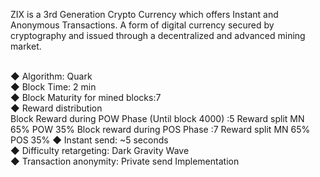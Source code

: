 ZIX is a 3rd Generation Crypto Currency which offers Instant and Anonymous Transactions. A form of digital currency secured by cryptography and issued through a decentralized and advanced mining market.<Br><br>

◆  Algorithm: Quark<br>
◆  Block Time: 2 min<br>
◆  Block Maturity for mined blocks:7<br>
◆  Reward distribution<br>
Block Reward during POW Phase (Until block 4000) :5
Reward split MN 65% POW 35%
Block reward during POS Phase :7
Reward split MN 65% POS 35%
◆  Instant send: ~5 seconds<br>
◆  Difficulty retargeting: Dark Gravity Wave<br>
◆  Transaction anonymity: Private send Implementation<br>
